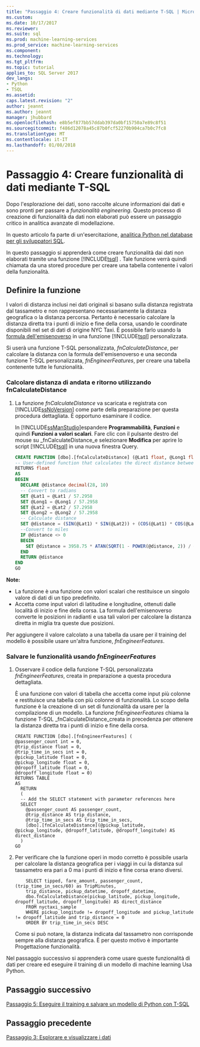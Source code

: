 ```yaml
---
title: "Passaggio 4: Creare funzionalità di dati mediante T-SQL | Microsoft Docs"
ms.custom: 
ms.date: 10/17/2017
ms.reviewer: 
ms.suite: sql
ms.prod: machine-learning-services
ms.prod_service: machine-learning-services
ms.component: 
ms.technology: 
ms.tgt_pltfrm: 
ms.topic: tutorial
applies_to: SQL Server 2017
dev_langs:
- Python
- TSQL
ms.assetid: 
caps.latest.revision: "2"
author: jeannt
ms.author: jeannt
manager: jhubbard
ms.openlocfilehash: e8b5ef877bb57ddab397da0bf15750a7e89c8f51
ms.sourcegitcommit: f486d12078a45c87b0fcf52270b904ca7b0c7fc8
ms.translationtype: MT
ms.contentlocale: it-IT
ms.lasthandoff: 01/08/2018
---
```

# <a name="step-4-create-data-features-using-t-sql"></a>Passaggio 4: Creare funzionalità di dati mediante T-SQL

Dopo l'esplorazione dei dati, sono raccolte alcune informazioni dai dati e sono pronti per passare a *funzionalità engineering*. Questo processo di creazione di funzionalità da dati non elaborati può essere un passaggio critico in analitica avanzate di modellazione.

In questo articolo fa parte di un'esercitazione, [analitica Python nel database per gli sviluppatori SQL](sqldev-in-database-python-for-sql-developers.md). 

In questo passaggio si apprenderà come creare funzionalità dai dati non elaborati tramite una funzione [!INCLUDE[tsql](../../includes/tsql-md.md)] . Tale funzione verrà quindi chiamata da una stored procedure per creare una tabella contenente i valori della funzionalità.

## <a name="define-the-function"></a>Definire la funzione

I valori di distanza inclusi nei dati originali si basano sulla distanza registrata dal tassametro e non rappresentano necessariamente la distanza geografica o la distanza percorsa. Pertanto è necessario calcolare la distanza diretta tra i punti di inizio e fine della corsa, usando le coordinate disponibili nel set di dati di origine NYC Taxi. È possibile farlo usando la [formula dell'emisenoverso](https://en.wikipedia.org/wiki/Haversine_formula) in una funzione [!INCLUDE[tsql](../../includes/tsql-md.md)] personalizzata.

Si userà una funzione T-SQL personalizzata, _fnCalculateDistance_, per calcolare la distanza con la formula dell'emisenoverso e una seconda funzione T-SQL personalizzata, _fnEngineerFeatures_, per creare una tabella contenente tutte le funzionalità.

### <a name="calculate-trip-distance-using-fncalculatedistance"></a>Calcolare distanza di andata e ritorno utilizzando fnCalculateDistance

1.  La funzione _fnCalculateDistance_ va scaricata e registrata con [!INCLUDE[ssNoVersion](../../includes/ssnoversion-md.md)] come parte della preparazione per questa procedura dettagliata. È opportuno esaminare il codice.
  
    In [!INCLUDE[ssManStudio](../../includes/ssmanstudio-md.md)]espandere **Programmabilità**, **Funzioni** e quindi **Funzioni a valori scalari**.
    Fare clic con il pulsante destro del mouse su _fnCalculateDistance_e selezionare **Modifica** per aprire lo script [!INCLUDE[tsql](../../includes/tsql-md.md)] in una nuova finestra Query.
  
    ```SQL
    CREATE FUNCTION [dbo].[fnCalculateDistance] (@Lat1 float, @Long1 float, @Lat2 float, @Long2 float)
    -- User-defined function that calculates the direct distance between two geographical coordinates
    RETURNS float
    AS
    BEGIN
      DECLARE @distance decimal(28, 10)
      -- Convert to radians
      SET @Lat1 = @Lat1 / 57.2958
      SET @Long1 = @Long1 / 57.2958
      SET @Lat2 = @Lat2 / 57.2958
      SET @Long2 = @Long2 / 57.2958
      -- Calculate distance
      SET @distance = (SIN(@Lat1) * SIN(@Lat2)) + (COS(@Lat1) * COS(@Lat2) * COS(@Long2 - @Long1))
      --Convert to miles
      IF @distance <> 0
      BEGIN
        SET @distance = 3958.75 * ATAN(SQRT(1 - POWER(@distance, 2)) / @distance);
      END
      RETURN @distance
    END
    GO
    ```
**Note:**

- La funzione è una funzione con valori scalari che restituisce un singolo valore di dati di un tipo predefinito.
- Accetta come input valori di latitudine e longitudine, ottenuti dalle località di inizio e fine della corsa. La formula dell'emisenoverso converte le posizioni in radianti e usa tali valori per calcolare la distanza diretta in miglia tra queste due posizioni.

Per aggiungere il valore calcolato a una tabella da usare per il training del modello è possibile usare un'altra funzione, _fnEngineerFeatures_.

### <a name="save-the-features-using-fnengineerfeatures"></a>Salvare le funzionalità usando _fnEngineerFeatures_

1.  Osservare il codice della funzione T-SQL personalizzata _fnEngineerFeatures_, creata in preparazione a questa procedura dettagliata.
  
    È una funzione con valori di tabella che accetta come input più colonne e restituisce una tabella con più colonne di funzionalità.  Lo scopo della funzione è la creazione di un set di funzionalità da usare per la compilazione di un modello. La funzione _fnEngineerFeatures_ chiama la funzione T-SQL _fnCalculateDistance_creata in precedenza per ottenere la distanza diretta tra i punti di inizio e fine della corsa.
  
    ```
    CREATE FUNCTION [dbo].[fnEngineerFeatures] (
    @passenger_count int = 0,
    @trip_distance float = 0,
    @trip_time_in_secs int = 0,
    @pickup_latitude float = 0,
    @pickup_longitude float = 0,
    @dropoff_latitude float = 0,
    @dropoff_longitude float = 0)
    RETURNS TABLE
    AS
      RETURN
      (
      -- Add the SELECT statement with parameter references here
      SELECT
        @passenger_count AS passenger_count,
        @trip_distance AS trip_distance,
        @trip_time_in_secs AS trip_time_in_secs,
        [dbo].[fnCalculateDistance](@pickup_latitude, @pickup_longitude, @dropoff_latitude, @dropoff_longitude) AS direct_distance
      )
    GO
    ```
  
2. Per verificare che la funzione operi in modo corretto è possibile usarla per calcolare la distanza geografica per i viaggi in cui la distanza sul tassametro era pari a 0 ma i punti di inizio e fine corsa erano diversi.
  
    ```
        SELECT tipped, fare_amount, passenger_count,(trip_time_in_secs/60) as TripMinutes,
        trip_distance, pickup_datetime, dropoff_datetime,
        dbo.fnCalculateDistance(pickup_latitude, pickup_longitude,  dropoff_latitude, dropoff_longitude) AS direct_distance
        FROM nyctaxi_sample
        WHERE pickup_longitude != dropoff_longitude and pickup_latitude != dropoff_latitude and trip_distance = 0
        ORDER BY trip_time_in_secs DESC
    ```
  
    Come si può notare, la distanza indicata dal tassametro non corrisponde sempre alla distanza geografica. È per questo motivo è importante Progettazione funzionalità.

Nel passaggio successivo si apprenderà come usare queste funzionalità di dati per creare ed eseguire il training di un modello di machine learning Usa Python.

## <a name="next-step"></a>Passaggio successivo

[Passaggio 5: Eseguire il training e salvare un modello di Python con T-SQL](sqldev-py5-train-and-save-a-model-using-t-sql.md)

## <a name="previous-step"></a>Passaggio precedente

[Passaggio 3: Esplorare e visualizzare i dati](sqldev-py3-explore-and-visualize-the-data.md)


